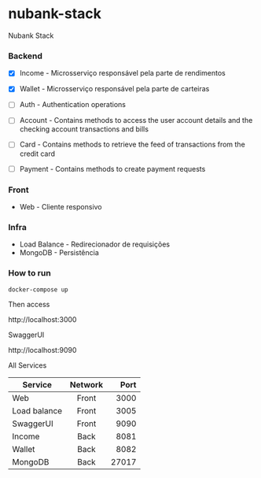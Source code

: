 # nubank-stack

Nubank Stack

### Backend
- [x] Income  - Microsserviço responsável pela parte de rendimentos
- [x] Wallet  - Microsserviço responsável pela parte de carteiras
- [ ] Auth    - Authentication operations
- [ ] Account - Contains methods to access the user account details and the checking account transactions and bills
- [ ] Card    - Contains methods to retrieve the feed of transactions from the credit card
- [ ] Payment - Contains methods to create payment requests



### Front
* Web - Cliente responsivo 

### Infra
* Load Balance - Redirecionador de requisições 
* MongoDB      - Persistência


### How to run

```
docker-compose up
```

Then access 

http://localhost:3000

SwaggerUI

http://localhost:9090

All Services 

| Service      | Network |  Port |
|--------------|:-------:|------:|
| Web          |  Front  |  3000 |
| Load balance |  Front  |  3005 |
| SwaggerUI    |  Front  |  9090 |
| Income       |  Back   |  8081 |
| Wallet       |  Back   |  8082 |
| MongoDB      |  Back   | 27017 |


